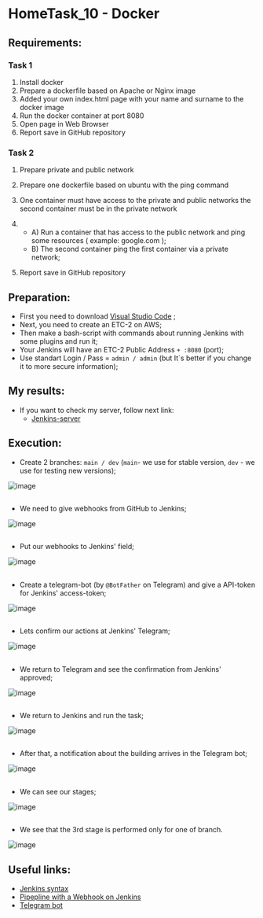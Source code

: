 # HomeTask_10 - Docker


## Requirements:
### Task 1
1. Install docker
2. Prepare a dockerfile based on Apache or Nginx image
3. Added your own index.html page with your name and surname to the docker image
4. Run the docker container at port 8080
5. Open page in Web Browser
6. Report save in GitHub repository

### Task 2
1. Prepare private and public network
2. Prepare one dockerfile based on ubuntu with the ping command
3. One container must have access to the private and public networks the second container
must be in the private network
4. - A) Run a container that has access to the public network and ping some resources (
example: google.com ); 
   - B) The second container ping the first container via a private network;

5. Report save in GitHub repository

## Preparation:
 - First you need to download [Visual Studio Code][1] ;
 - Next, you need to create an ETC-2 on AWS;
 - Then make a bash-script with commands about running Jenkins with some plugins and run it;
 - Your Jenkins will have an ETC-2 Public Address `+ :8080` (port);
 - Use standart Login / Pass = `admin / admin` (but It`s better if you change it to more secure information);
  
  
## My results:

- If you want to check my server, follow next link:
  - [Jenkins-server](http://18.193.116.46:8080/)
  
## Execution:
  
* Create 2 branches: `main / dev` (`main`- we use for stable version, `dev` - we use for testing new versions);  
  
  
![image](https://github.com/body21033/DevOps_BC/blob/main/Lab_09/img/1.jpg?raw=true)

##

* We need to give webhooks from GitHub to Jenkins;

![image](https://github.com/body21033/DevOps_BC/blob/main/Lab_09/img/2.jpg?raw=true)

##

* Put our webhooks to Jenkins' field; 

![image](https://github.com/body21033/DevOps_BC/blob/main/Lab_09/img/3.jpg?raw=true)

##

* Create a telegram-bot (by `@BotFather` on Telegram) and give a API-token for Jenkins' access-token;

![image](https://github.com/body21033/DevOps_BC/blob/main/Lab_09/img/4.jpg?raw=true)

##

* Lets confirm our actions at Jenkins' Telegram;

![image](https://github.com/body21033/DevOps_BC/blob/main/Lab_09/img/5.jpg?raw=true)

##

* We return to Telegram and see the confirmation from Jenkins' approved;

![image](https://github.com/body21033/DevOps_BC/blob/main/Lab_09/img/6.jpg?raw=true)

##

* We return to Jenkins and run the task;

![image](https://github.com/body21033/DevOps_BC/blob/main/Lab_09/img/7.jpg?raw=true)

##

* After that, a notification about the building arrives in the Telegram bot;

![image](https://github.com/body21033/DevOps_BC/blob/main/Lab_09/img/8.jpg?raw=true)

##

* We can see our stages;

![image](https://github.com/body21033/DevOps_BC/blob/main/Lab_09/img/10.png?raw=true)

##

* We see that the 3rd stage is performed only for one of branch.

![image](https://github.com/body21033/DevOps_BC/blob/main/Lab_09/img/9.jpg?raw=true)

##

## Useful links:
- [Jenkins syntax][2]
- [Pipepline with a Webhook on Jenkins][3]
- [Telegram bot][4]

[1]: https://code.visualstudio.com/download
[2]: https://www.jenkins.io/doc/book/pipeline/syntax/#post
[3]: https://valaxytech.medium.com/multibranch-pipeline-on-jenkins-with-webhook-a65decede4f8
[4]: https://plugins.jenkins.io/telegram-notifications/


